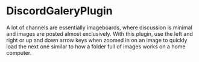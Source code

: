 # DiscordGaleryPlugin
A lot of channels are essentially imageboards, where discussion is minimal and images are posted almost exclusively. With this plugin, use the left and right or up and down arrow keys when zoomed in on an image to quickly load the next one similar to how a folder full of images works on a home computer.
